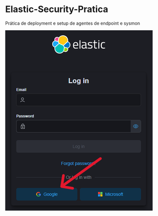 # Elastic-Security-Pratica

Prática de deployment e setup de agentes de endpoint e sysmon 

![App Screenshot](https://raw.githubusercontent.com/lucaslcg/Elastic-Security-Pratica/main/Elastic-Security-Pratica/Captura%201-1.png)

